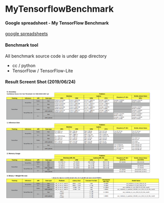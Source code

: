 # MyTensorflowBenchmark
 
#### Google spreadsheet - My TensorFlow Benchmark 
[google spreadsheets](https://docs.google.com/spreadsheets/d/1c6aFzBUg2X9_EmMgAaPeV_Yn6-wrXbCGIaexmatnhi0/edit?usp=sharing)

#### Benchmark tool
All benchmark source code is under app directory
 - cc / python
 - TensorFlow / TensorFlow-Lite

#### Result Screent Shot (2019/06/24)
<img src="img/Screenshot from 2019-06-21 15-12-11.png">

